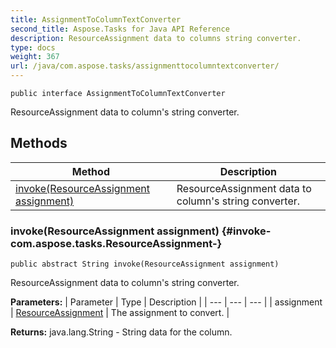```yaml
---
title: AssignmentToColumnTextConverter
second_title: Aspose.Tasks for Java API Reference
description: ResourceAssignment data to columns string converter.
type: docs
weight: 367
url: /java/com.aspose.tasks/assignmenttocolumntextconverter/
---
```

```
public interface AssignmentToColumnTextConverter
```

ResourceAssignment data to column's string converter.
## Methods

| Method | Description |
| --- | --- |
| [invoke(ResourceAssignment assignment)](#invoke-com.aspose.tasks.ResourceAssignment-) | ResourceAssignment data to column's string converter. |
### invoke(ResourceAssignment assignment) {#invoke-com.aspose.tasks.ResourceAssignment-}
```
public abstract String invoke(ResourceAssignment assignment)
```


ResourceAssignment data to column's string converter.

**Parameters:**
| Parameter | Type | Description |
| --- | --- | --- |
| assignment | [ResourceAssignment](../../com.aspose.tasks/resourceassignment) | The assignment to convert. |

**Returns:**
java.lang.String - String data for the column.
